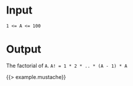 # Input
  `1 <= A <= 100`

# Output
  The factorial of `A`.
  `A! = 1 * 2 * .. * (A - 1) * A`

{{> example.mustache}}
